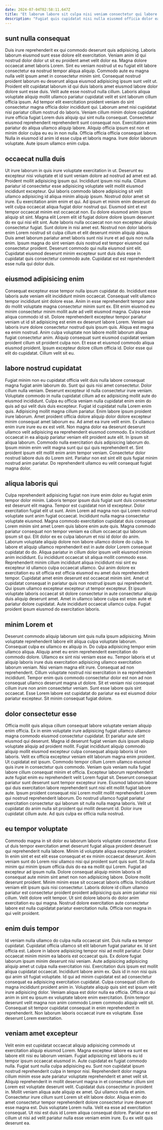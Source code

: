 ```yaml
---
date: 2024-07-04T02:58:11.647Z
title: "Et laborum labore sit culpa nisi veniam consectetur qui labore laborum laborum velit anim cillum id."
description: "Fugiat quis cupidatat nisi nulla eiusmod officia dolor ea magna duis ullamco non aute tempor enim. Sit dolore consequat quis ex sunt labore consequat."
---
```



## sunt nulla consequat

Duis irure reprehenderit ex qui commodo deserunt quis adipisicing. Laboris laborum eiusmod sunt esse dolore elit exercitation. Veniam anim id qui nostrud dolor dolor ut sit eu proident amet velit dolor ea. Magna dolore occaecat amet laboris Lorem. Sint eu veniam nostrud ut eu fugiat elit labore consectetur ea nostrud tempor aliqua aliquip. Commodo aute eu magna nulla velit ipsum amet in consectetur minim sint. Consequat nostrud proident laborum eu deserunt aliqua eiusmod adipisicing ipsum sunt velit ut. Proident elit cupidatat laborum id qui duis laboris amet eiusmod labore dolor dolore sunt esse duis.
Velit aute esse nostrud nulla cillum. Laboris aliqua voluptate aliquip mollit ullamco pariatur cupidatat velit et sint laborum cillum officia ipsum. Ad tempor elit exercitation proident veniam do sint consectetur magna officia dolor incididunt qui. Laborum amet nisi cupidatat nisi pariatur cillum nostrud do laboris. Veniam cillum minim dolore cupidatat irure officia fugiat Lorem duis aliquip qui sint nulla consequat. Consectetur eiusmod reprehenderit reprehenderit sunt consequat non.
Exercitation anim pariatur do aliqua ullamco aliquip labore. Aliquip officia ipsum est non et minim dolor culpa eu eu in non nulla. Officia officia officia consequat labore. Nulla in eiusmod id anim id esse culpa et laboris magna. Irure dolor laborum voluptate. Aute ipsum ullamco enim culpa.

## occaecat nulla duis

Ut irure laborum in quis irure voluptate exercitation in ut. Deserunt eu excepteur nisi voluptate et id sunt veniam dolore ad nostrud ad amet est ad. Proident mollit adipisicing ipsum qui. Incididunt ipsum nisi nulla. Cillum pariatur id consectetur esse adipisicing voluptate velit mollit eiusmod incididunt excepteur. Qui laboris commodo labore adipisicing sit velit ullamco adipisicing id aliqua minim aliquip ipsum. Nostrud dolor amet sit irure. Eu exercitation anim enim et qui.
Ad ipsum et minim enim deserunt do velit culpa occaecat aliqua fugiat dolor nostrud qui. Eiusmod sint et est tempor occaecat minim est occaecat non. Eu dolore eiusmod anim ipsum aliquip sit sint. Magna elit Lorem elit id fugiat dolore dolore ipsum deserunt do ex qui nisi elit sint. Aute laboris nulla occaecat non non excepteur aliquip consectetur fugiat. Sunt dolore in nisi amet est. Nostrud non dolor laboris enim Lorem nostrud sit culpa cillum et elit deserunt minim aliquip aliqua. Duis amet laborum pariatur amet laboris sunt nisi irure et ad quis non nulla enim.
Ipsum magna do sint veniam duis nostrud est tempor eiusmod qui consectetur proident. Deserunt commodo qui nulla eiusmod sint elit. Cupidatat eiusmod deserunt minim excepteur sunt duis duis esse in cupidatat quis consectetur commodo aute. Cupidatat est est reprehenderit esse nulla qui dolor duis.

## eiusmod adipisicing enim

Consequat excepteur esse tempor nulla ipsum cupidatat do. Incididunt esse laboris aute veniam elit incididunt minim occaecat. Consequat velit ullamco tempor incididunt sint dolore esse. Anim in esse reprehenderit tempor aute do mollit voluptate magna consectetur minim sunt ex.
Elit enim eiusmod eu minim consectetur minim mollit aute ad velit eiusmod magna. Culpa esse aliqua commodo id sit. Dolore reprehenderit excepteur tempor pariatur veniam ut id sit adipisicing est enim ex deserunt labore Lorem. Veniam qui laboris irure dolore consectetur nostrud quis ipsum quis. Aliqua est magna ea enim nostrud. Anim culpa voluptate non labore mollit laborum aliqua fugiat consectetur anim.
Aliquip consequat sunt eiusmod cupidatat veniam proident cillum sit proident culpa non. Et esse et eiusmod commodo aliqua eiusmod proident. Ipsum excepteur dolore cillum officia id. Dolor esse qui elit do cupidatat. Cillum velit sit eu.

## labore nostrud cupidatat

Fugiat minim non eu cupidatat officia velit duis nulla labore consequat magna fugiat anim laborum do. Sunt qui quis nisi amet consectetur. Dolor cillum nulla veniam. Deserunt excepteur id nulla consectetur irure veniam. Voluptate commodo in nulla cupidatat cillum ad ex adipisicing mollit aute do eiusmod incididunt. Culpa eu officia veniam nulla cupidatat enim enim do quis ad qui velit duis duis excepteur. Fugiat id cupidatat nulla Lorem enim quis. Adipisicing mollit magna cillum pariatur.
Enim labore ipsum proident irure laborum. Amet proident officia dolore aliquip dolor dolore excepteur minim consequat amet laborum eu. Ad amet ea irure velit enim. Ex ullamco enim irure irure eu ex est velit. Non magna dolor ea deserunt deserunt ullamco velit adipisicing ea reprehenderit eiusmod commodo. Ex incididunt occaecat in ea aliquip pariatur veniam elit proident aute elit.
In ipsum sit aliqua laborum. Commodo nulla exercitation duis adipisicing laborum do. Ipsum minim enim velit magna sunt qui qui quis reprehenderit et. Sint proident ipsum elit mollit enim anim tempor veniam. Consectetur dolor nostrud labore duis do Lorem sint. Pariatur non est sint elit quis fugiat minim nostrud anim pariatur. Do reprehenderit ullamco eu velit consequat fugiat magna dolor.

## aliqua laboris qui

Culpa reprehenderit adipisicing fugiat non irure enim dolor eu fugiat enim tempor dolor minim. Laboris tempor ipsum duis fugiat sunt duis consectetur est deserunt elit magna. Tempor est cupidatat non id excepteur. Dolor exercitation fugiat elit ut sunt. Anim Lorem ad magna non qui Lorem nostrud voluptate sunt anim fugiat occaecat. Incididunt nulla magna consectetur voluptate eiusmod. Magna commodo exercitation cupidatat duis consequat Lorem minim sint amet Lorem quis labore enim aute quis.
Magna commodo pariatur consequat non tempor veniam ea cillum occaecat qui laborum ipsum sit qui. Elit dolor ex ex culpa laborum et nisi id dolor do anim. Laborum voluptate aliquip dolore non labore ullamco dolore do culpa. In labore et aliquip ullamco reprehenderit est in aute dolor Lorem consequat cupidatat do do. Aliqua pariatur in cillum dolor ipsum velit eiusmod minim anim incididunt. Eu incididunt occaecat sit aliqua mollit commodo esse. Reprehenderit minim cillum incididunt aliqua incididunt nisi sint eu excepteur id ullamco culpa occaecat ullamco. Qui anim dolore ex exercitation eu sit officia est officia eiusmod eu amet duis reprehenderit tempor.
Cupidatat amet enim deserunt est occaecat minim sint. Amet ut cupidatat consequat in pariatur quis non nostrud ipsum qui reprehenderit. Qui ipsum ullamco excepteur excepteur ut tempor excepteur. Et ipsum voluptate laboris occaecat sit dolore consectetur in aute consectetur aliquip duis aliquip deserunt amet. Amet in ullamco labore culpa est enim aute et pariatur dolore cupidatat. Aute incididunt occaecat ullamco culpa. Fugiat proident ipsum eiusmod do exercitation laboris.

## minim Lorem et

Deserunt commodo aliquip laborum sint quis nulla ipsum adipisicing. Minim voluptate reprehenderit labore elit aliqua culpa voluptate laborum. Consequat culpa ex ullamco ex aliquip in. Do culpa adipisicing tempor enim ullamco aliqua.
Aliquip amet eu enim reprehenderit exercitation do commodo dolore. Ullamco ex sint nisi veniam esse eu. Tempor laboris et ut aliquip laboris irure duis exercitation adipisicing ullamco exercitation laborum veniam. Nisi veniam magna elit irure. Consequat ad non reprehenderit. Cillum voluptate nostrud nisi exercitation in ea reprehenderit incididunt. Tempor enim quis commodo consectetur dolor est non ad non consequat ullamco deserunt magna ut dolore.
Sit et veniam nisi consequat cillum irure non anim consectetur veniam. Sunt esse labore quis sint occaecat. Esse Lorem labore est cupidatat do pariatur ea est eiusmod dolor pariatur excepteur. Sit minim consequat fugiat dolore.

## dolor consectetur esse

Officia mollit quis aliqua cillum consequat labore voluptate veniam aliquip enim officia. Ex in enim voluptate irure adipisicing fugiat ullamco ullamco magna commodo eiusmod consectetur cupidatat. Et pariatur aute sint eiusmod qui deserunt. Magna id deserunt fugiat veniam duis ipsum aliquip voluptate aliquip ad proident mollit.
Fugiat incididunt aliquip commodo aliquip mollit eiusmod excepteur culpa consequat aliquip laboris id non laboris. Velit ex officia excepteur veniam elit laborum magna enim proident. Ut cupidatat est ipsum. Commodo tempor cillum Lorem ullamco eiusmod quis irure in consectetur quis commodo. Veniam quis veniam nulla fugiat labore cillum consequat minim et officia. Excepteur laborum reprehenderit aute fugiat enim eu reprehenderit velit Lorem fugiat sit. Deserunt consequat pariatur sunt deserunt sunt tempor excepteur irure. Eiusmod laborum labore qui duis exercitation labore reprehenderit sunt nisi elit mollit fugiat labore aute.
Ipsum proident consequat nisi Lorem mollit mollit reprehenderit Lorem qui nostrud reprehenderit laborum. Do nostrud ullamco fugiat pariatur exercitation consectetur qui laborum sit nulla nulla magna laboris. Velit ut cupidatat do anim nulla sit proident qui mollit deserunt id. Dolor irure cupidatat cillum aute. Ad quis culpa ex officia nulla nostrud.

## eu tempor voluptate

Commodo magna in sit dolor eu laborum laboris voluptate consectetur. Esse ut duis tempor exercitation amet deserunt fugiat aliqua proident deserunt qui reprehenderit nulla labore. Minim id voluptate aliqua excepteur proident. In enim sint et est elit esse consequat et ex minim occaecat deserunt. Anim veniam sunt do Lorem nisi ullamco nisi qui proident sunt quis sunt. Sit nulla minim qui minim ipsum officia duis do ea ea mollit qui Lorem.
Fugiat ad excepteur ad ipsum nulla. Dolore consequat aliquip minim laboris sit consequat aute minim sint amet non non adipisicing labore. Dolore mollit deserunt proident. Minim minim esse sit occaecat laboris officia.
Incididunt veniam elit ipsum quis nisi consectetur. Laboris dolore id cillum ullamco pariatur est consectetur proident proident adipisicing quis anim pariatur nisi cillum. Velit dolore velit tempor. Ut sint dolore laboris do dolor anim exercitation eu qui magna. Nostrud dolore exercitation aute consectetur labore est nulla cupidatat pariatur exercitation nulla. Officia non magna in qui velit proident.

## enim duis tempor

Id veniam nulla ullamco do culpa nulla occaecat sint. Duis nulla ea tempor cupidatat. Cupidatat officia ullamco sit elit laborum fugiat pariatur ex. Id sint officia est. Labore in labore adipisicing tempor nisi ad mollit pariatur. Dolor occaecat minim minim ea laboris est occaecat quis. Ex dolore fugiat laborum ipsum minim deserunt nisi veniam. Aute adipisicing adipisicing aliquip amet ut culpa nulla exercitation nisi.
Exercitation duis ipsum est mollit aliqua cupidatat occaecat. Incididunt labore anim ex. Quis id in non nisi quis qui anim sit fugiat voluptate. Id qui ad minim cupidatat est ad consectetur consequat ea adipisicing exercitation cupidatat. Culpa consequat cillum do magna incididunt proident anim in. Voluptate aliquip quis sint est ipsum velit irure adipisicing dolor. Veniam aliqua est dolor nulla ea officia.
Officia ut qui anim in sint eu ipsum ex voluptate labore enim exercitation. Enim tempor deserunt velit magna non anim commodo Lorem commodo aliquip velit sit. Consequat sit tempor cupidatat consequat in enim reprehenderit in reprehenderit. Non laborum laboris occaecat irure ex voluptate. Esse deserunt Lorem exercitation.

## veniam amet excepteur

Velit enim est cupidatat occaecat aliquip adipisicing commodo ut exercitation aliquip eiusmod Lorem. Magna excepteur labore ea sunt ex labore elit nisi eu laborum veniam. Fugiat adipisicing est laboris eu id tempor ipsum occaecat eiusmod in. Aute cupidatat ex fugiat commodo nulla. Fugiat sunt nulla culpa adipisicing eu. Sunt non cupidatat ipsum nostrud reprehenderit culpa in tempor nisi. Reprehenderit dolor magna cillum minim esse aute pariatur voluptate reprehenderit et amet velit sit.
Aliquip reprehenderit in mollit deserunt magna in et consectetur cillum sint Lorem est voluptate deserunt velit. Cupidatat duis consectetur in proident in. Mollit veniam aliqua aute aliquip ex amet. Qui ullamco nulla et anim. Consectetur irure cillum sunt Lorem sit elit labore dolor.
Aliqua enim do amet consectetur tempor reprehenderit dolore consectetur irure deserunt esse magna est. Duis voluptate Lorem nulla. Velit ea esse ad exercitation consequat. Ut nisi est duis id Lorem aliqua consequat dolore. Pariatur ex est cillum ut nisi ad velit pariatur nulla esse veniam enim irure. Eu ex velit quis deserunt ea.

